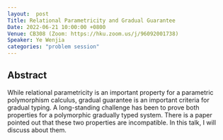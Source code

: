 ```yaml
---
layout:  post
Title: Relational Parametricity and Gradual Guarantee
Date: 2022-06-21 10:00:00 +0800
Venue: CB308 (Zoom: https://hku.zoom.us/j/96092001738)
Speaker: Ye Wenjia
categories: "problem session"
---
```

## Abstract
While relational parametricity is an important property for a parametric polymorphism calculus, gradual guarantee is an important criteria for gradual typing. A long-standing challenge has been to prove both properties for a polymorphic gradually typed system. There is a paper pointed out that these two properties are incompatible. In this talk, I will discuss about them.
